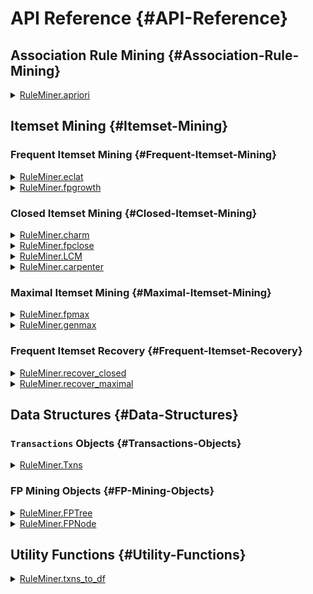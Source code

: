 


# API Reference {#API-Reference}

## Association Rule Mining {#Association-Rule-Mining}
<details class='jldocstring custom-block' >
<summary><a id='RuleMiner.apriori-Tuple{Transactions, Union{Float64, Int64}, Float64, Int64}' href='#RuleMiner.apriori-Tuple{Transactions, Union{Float64, Int64}, Float64, Int64}'><span class="jlbinding">RuleMiner.apriori</span></a> <Badge type="info" class="jlObjectType jlMethod" text="Method" /></summary>



```julia
apriori(
    txns::Transactions,
    min_support::Union{Int,Float64},
    min_confidence::Float64=0.0,
    max_length::Int=0
)::DataFrame
```


Identify association rules in a transactional dataset using the A Priori Algorithm

**Arguments**
- `txns::Transactions`: A `Transactions` object containing the dataset to mine.
  
- `min_support::Union{Int,Float64}`: The minimum support threshold. If an `Int`, it represents  the absolute support. If a `Float64`, it represents relative support.
  
- `min_confidence::Float64`: The minimum confidence percentage for returned rules.
  
- `max_length::Int`: The maximum length of the rules to be generated. Length of 0 searches for all rules.
  

**Returns**

A DataFrame containing the discovered association rules with the following columns:
- `LHS`: The left-hand side (antecedent) of the rule.
  
- `RHS`: The right-hand side (consequent) of the rule.
  
- `Support`: Relative support of the rule.
  
- `Confidence`: Confidence of the rule.
  
- `Coverage`: Coverage (RHS support) of the rule.
  
- `Lift`: Lift of the association rule.
  
- `N`: Absolute support of the association rule.
  
- `Length`: The number of items in the association rule.
  

**Description**

The Apriori algorithm employs a breadth-first, level-wise search strategy to discover  frequent itemsets. It starts by identifying frequent individual items and iteratively  builds larger itemsets by combining smaller frequent itemsets. At each iteration, it  generates candidate itemsets of size k from itemsets of size k-1, then prunes infrequent candidates and their subsets. 

The algorithm uses the downward closure property, which states that any subset of a frequent itemset must also be frequent. This is the defining pruning technique of A Priori. Once all frequent itemsets up to the specified maximum length are found, the algorithm generates association rules and  calculates their support, confidence, and other metrics.

**Examples**

```julia
txns = Txns("transactions.txt", ' ')

# Find all rules with 5% min support and max length of 3
result = apriori(txns, 0.05, 0.0, 3)

# Find rules with with at least 5,000 instances and minimum confidence of 50%
result = apriori(txns, 5_000, 0.5)
```


**References**

Agrawal, Rakesh, and Ramakrishnan Srikant. “Fast Algorithms for Mining Association Rules in Large Databases.” In Proceedings of the 20th International Conference on Very Large Data Bases, 487–99. VLDB ’94. San Francisco, CA, USA: Morgan Kaufmann Publishers Inc., 1994.


<Badge type="info" class="source-link" text="source"><a href="https://github.com/JaredSchwartz/RuleMiner.jl/blob/99f3c608953d82fc20cd9cf0d0a300d02668f40c/src/association_rules/apriori.jl#L29-L80" target="_blank" rel="noreferrer">source</a></Badge>

</details>


## Itemset Mining {#Itemset-Mining}

### Frequent Itemset Mining {#Frequent-Itemset-Mining}
<details class='jldocstring custom-block' >
<summary><a id='RuleMiner.eclat-Tuple{Transactions, Union{Float64, Int64}}' href='#RuleMiner.eclat-Tuple{Transactions, Union{Float64, Int64}}'><span class="jlbinding">RuleMiner.eclat</span></a> <Badge type="info" class="jlObjectType jlMethod" text="Method" /></summary>



```julia
eclat(txns::Transactions, min_support::Union{Int,Float64})::DataFrame
```


Perform frequent itemset mining using the ECLAT (Equivalence CLAss Transformation) algorithm  on a transactional dataset.

ECLAT is an efficient algorithm for discovering frequent itemsets, which are sets of items  that frequently occur together in the dataset.

**Arguments**
- `txns::Transactions`: A `Transactions` object containing the dataset to mine.
  
- `min_support::Union{Int,Float64}`: The minimum support threshold. If an `Int`, it represents  the absolute support. If a `Float64`, it represents relative support.
  

**Returns**

A DataFrame containing the discovered frequent itemsets with the following columns:
- `Itemset`: Vector of item names in the frequent itemset.
  
- `Support`: Relative support of the itemset.
  
- `N`: Absolute support count of the itemset.
  
- `Length`: Number of items in the itemset.
  

**Algorithm Description**

The ECLAT algorithm uses a depth-first search strategy and a vertical database layout to  efficiently mine frequent itemsets. It starts by computing the support of individual items,  sorts them in descending order of frequency, and then recursively builds larger itemsets. ECLAT&#39;s depth-first approach enables it to quickly identify long frequent itemsets, and it is most efficient for sparse datasets

**Example**

```julia
txns = Txns("transactions.txt", ' ')

# Find frequent itemsets with 5% minimum support
result = eclat(txns, 0.05)

# Find frequent itemsets with minimum 5,000 transactions
result = eclat(txns, 5_000)
```


**References**

Zaki, Mohammed. “Scalable Algorithms for Association Mining.” Knowledge and Data Engineering, IEEE Transactions On 12 (June 1, 2000): 372–90. https://doi.org/10.1109/69.846291.


<Badge type="info" class="source-link" text="source"><a href="https://github.com/JaredSchwartz/RuleMiner.jl/blob/99f3c608953d82fc20cd9cf0d0a300d02668f40c/src/itemsets/frequent/eclat.jl#L6-L45" target="_blank" rel="noreferrer">source</a></Badge>

</details>

<details class='jldocstring custom-block' >
<summary><a id='RuleMiner.fpgrowth-Tuple{Transactions, Union{Float64, Int64}}' href='#RuleMiner.fpgrowth-Tuple{Transactions, Union{Float64, Int64}}'><span class="jlbinding">RuleMiner.fpgrowth</span></a> <Badge type="info" class="jlObjectType jlMethod" text="Method" /></summary>



```julia
fpgrowth(data::Union{Transactions,FPTree}, min_support::Union{Int,Float64})::DataFrame
```


Identify frequent itemsets in a transactional dataset or an FP-tree with the FPGrowth algorithm.

**Arguments**
- `data::Union{Transactions,FPTree}`: Either a `Transactions` object containing the dataset to mine, or a pre-constructed `FPTree` object.
  
- `min_support::Union{Int,Float64}`: The minimum support threshold. If an `Int`, it represents  the absolute support. If a `Float64`, it represents relative support.
  

**Returns**
- `DataFrame`: A DataFrame containing the frequent itemsets, with columns:
  - `Itemset`: The items in the frequent itemset.
    
  - `Support`: The relative support of the itemset as a proportion of total transactions.
    
  - `N`: The absolute support count of the itemset.
    
  - `Length`: The number of items in the itemset.
    
  

**Description**

The FPGrowth algorithm is a mining technique that builds a compact summary of the transaction  data called an FP-tree. This tree structure summarizes the supports and relationships between  items in a way that can be easily traversed and processed to find frequent itemsets.  FPGrowth is particularly efficient for datasets with long transactions or sparse frequent itemsets.

The algorithm operates in two main phases:
1. FP-tree Construction: Builds a compact representation of the dataset, organizing items  by their frequency to allow efficient mining. This step is skipped if an FPTree is provided.
  
2. Recursive Tree Traversal: 
  - Processes itemsets from least frequent to most frequent.
    
  - For each item, creates a conditional FP-tree and recursively mines it.
    
  

**Example**

```julia
# Using a Transactions object
txns = Txns("transactions.txt", ' ')
result = fpgrowth(txns, 0.05)  # Find frequent itemsets with 5% minimum support

# Using a pre-constructed FPTree
tree = FPTree(txns, 5000)  # Construct FP-tree with minimum support of 5000
result = fpgrowth(tree, 6000)  # Find frequent itemsets with minimum support of 6000
```


**References**

Han, Jiawei, Jian Pei, and Yiwen Yin. &quot;Mining Frequent Patterns without Candidate Generation.&quot;  SIGMOD Rec. 29, no. 2 (May 16, 2000): 1–12. https://doi.org/10.1145/335191.335372.


<Badge type="info" class="source-link" text="source"><a href="https://github.com/JaredSchwartz/RuleMiner.jl/blob/99f3c608953d82fc20cd9cf0d0a300d02668f40c/src/itemsets/frequent/fpgrowth.jl#L6-L52" target="_blank" rel="noreferrer">source</a></Badge>

</details>


### Closed Itemset Mining {#Closed-Itemset-Mining}
<details class='jldocstring custom-block' >
<summary><a id='RuleMiner.charm-Tuple{Transactions, Union{Float64, Int64}}' href='#RuleMiner.charm-Tuple{Transactions, Union{Float64, Int64}}'><span class="jlbinding">RuleMiner.charm</span></a> <Badge type="info" class="jlObjectType jlMethod" text="Method" /></summary>



```julia
charm(txns::Transactions, min_support::Union{Int,Float64})::DataFrame
```


Identify closed frequent itemsets in a transactional dataset with the CHARM algorithm.

**Arguments**
- `txns::Transactions`: A `Transactions` object containing the dataset to mine.
  
- `min_support::Union{Int,Float64}`: The minimum support threshold. If an `Int`, it represents  the absolute support. If a `Float64`, it represents relative support.
  

**Returns**
- `DataFrame`: A DataFrame containing the maximal frequent itemsets, with columns:
  - `Itemset`: The items in the maximal frequent itemset.
    
  - `Support`: The relative support of the itemset as a proportion of total transactions.
    
  - `N`: The absolute support count of the itemset.
    
  - `Length`: The number of items in the itemset.
    
  

**Description**

CHARM is an algorithm that builds on the ECLAT algorithm but adds additional closed-ness checking to return only closed itemsets. It uses a depth-first approach, exploring the search space and checking found itemsets against previously discovered itemsets to determine closedness.

**Example**

```julia
txns = Txns("transactions.txt", ' ')

# Find closed frequent itemsets with 5% minimum support
result = charm(txns, 0.05)

# Find closed frequent itemsets with minimum 5,000 transactions
result = charm(txns, 5_000)
```


**References**

Zaki, Mohammed, and Ching-Jui Hsiao. “CHARM: An Efficient Algorithm for Closed Itemset Mining.” In Proceedings of the 2002 SIAM International Conference on Data Mining (SDM), 457–73. Proceedings. Society for Industrial and Applied Mathematics, 2002. https://doi.org/10.1137/1.9781611972726.27.


<Badge type="info" class="source-link" text="source"><a href="https://github.com/JaredSchwartz/RuleMiner.jl/blob/99f3c608953d82fc20cd9cf0d0a300d02668f40c/src/itemsets/closed/charm.jl#L6-L39" target="_blank" rel="noreferrer">source</a></Badge>

</details>

<details class='jldocstring custom-block' >
<summary><a id='RuleMiner.fpclose-Tuple{Transactions, Union{Float64, Int64}}' href='#RuleMiner.fpclose-Tuple{Transactions, Union{Float64, Int64}}'><span class="jlbinding">RuleMiner.fpclose</span></a> <Badge type="info" class="jlObjectType jlMethod" text="Method" /></summary>



```julia
fpclose(data::Union{Transactions,FPTree}, min_support::Union{Int,Float64})::DataFrame
```


Identify closed frequent itemsets in a transactional dataset or an FP-tree with the FPClose algorithm.

**Arguments**
- `data::Union{Transactions,FPTree}`: Either a `Transactions` object containing the dataset to mine, or a pre-constructed `FPTree` object.
  
- `min_support::Union{Int,Float64}`: The minimum support threshold. If an `Int`, it represents  the absolute support. If a `Float64`, it represents relative support.
  

**Returns**
- `DataFrame`: A DataFrame containing the closed frequent itemsets, with columns:
  - `Itemset`: The items in the closed frequent itemset.
    
  - `Support`: The relative support of the itemset as a proportion of total transactions.
    
  - `N`: The absolute support count of the itemset.
    
  - `Length`: The number of items in the itemset.
    
  

**Description**

The FPClose algorithm is an extension of FP-Growth with additional pruning techniques  to focus on mining closed itemsets. The algorithm operates in two main phases:
1. FP-tree Construction: Builds a compact representation of the dataset, organizing items  by their frequency to allow efficient mining. This step is skipped if an FPTree is provided.
  
2. Recursive Tree Traversal: 
  - Processes itemsets from least frequent to most frequent.
    
  - For each item, creates a conditional FP-tree and recursively mines it.
    
  - Uses a depth-first search strategy, exploring longer itemsets before shorter ones.
    
  - Employs pruning techniques to avoid generating non-closed itemsets.
    
  

FPClose is particularly efficient for datasets with long transactions or sparse frequent itemsets,  as it can significantly reduce the number of generated itemsets compared to algorithms that  find all frequent itemsets.

**Example**

```julia
# Using a Transactions object
txns = Txns("transactions.txt", ' ')
result = fpclose(txns, 0.05)  # Find closed frequent itemsets with 5% minimum support

# Using a pre-constructed FPTree
tree = FPTree(txns, 5000)  # Construct FP-tree with minimum support of 5000
result = fpclose(tree, 6000)  # Find closed frequent itemsets with minimum support of 6000
```


**References**

Grahne, Gösta, and Jianfei Zhu. &quot;Fast Algorithms for Frequent Itemset Mining Using FP-Trees.&quot;  IEEE Transactions on Knowledge and Data Engineering 17, no. 10 (October 2005): 1347–62.  https://doi.org/10.1109/TKDE.2005.166.


<Badge type="info" class="source-link" text="source"><a href="https://github.com/JaredSchwartz/RuleMiner.jl/blob/99f3c608953d82fc20cd9cf0d0a300d02668f40c/src/itemsets/closed/fpclose.jl#L6-L55" target="_blank" rel="noreferrer">source</a></Badge>

</details>

<details class='jldocstring custom-block' >
<summary><a id='RuleMiner.LCM-Tuple{Transactions, Union{Float64, Int64}}' href='#RuleMiner.LCM-Tuple{Transactions, Union{Float64, Int64}}'><span class="jlbinding">RuleMiner.LCM</span></a> <Badge type="info" class="jlObjectType jlMethod" text="Method" /></summary>



```julia
LCM(txns::Transactions, min_support::Union{Int,Float64})::DataFrame
```


Identify closed frequent itemsets in a transactional dataset with the LCM algorithm.

**Arguments**
- `txns::Transactions`: A `Transactions` object containing the dataset to mine.
  
- `min_support::Union{Int,Float64}`: The minimum support threshold. If an `Int`, it represents  the absolute support. If a `Float64`, it represents relative support.
  

**Returns**
- `DataFrame`: A DataFrame containing the maximal frequent itemsets, with columns:
  - `Itemset`: The items in the maximal frequent itemset.
    
  - `Support`: The relative support of the itemset as a proportion of total transactions.
    
  - `N`: The absolute support count of the itemset.
    
  - `Length`: The number of items in the itemset.
    
  

**Description**

LCM is an algorithm that uses a depth-first search pattern with closed-ness checking to return only closed itemsets. It utilizes two key pruning techniques to avoid redundant mining: prefix-preserving closure extension (PPCE) and progressive database reduction (PDR).
- PPCE ensures that each branch will never overlap in the itemsets they explore by enforcing the order of the itemsets. This reduces redunant search space.
  
- PDR works with PPCE to remove data from a branch&#39;s dataset once it is determined to be not nescessary.
  

**Example**

```julia
txns = Txns("transactions.txt", ' ')

# Find closed frequent itemsets with 5% minimum support
result = LCM(txns, 0.05)

# Find closed frequent itemsets with minimum 5,000 transactions
result = LCM(txns, 5_000)
```


**References**

Uno, Takeaki, Tatsuya Asai, Yuzo Uchida, and Hiroki Arimura. “An Efficient Algorithm for Enumerating Closed Patterns in Transaction Databases.”  In Discovery Science, edited by Einoshin Suzuki and Setsuo Arikawa, 16–31. Berlin, Heidelberg: Springer, 2004. https://doi.org/10.1007/978-3-540-30214-8_2.


<Badge type="info" class="source-link" text="source"><a href="https://github.com/JaredSchwartz/RuleMiner.jl/blob/99f3c608953d82fc20cd9cf0d0a300d02668f40c/src/itemsets/closed/lcm.jl#L6-L43" target="_blank" rel="noreferrer">source</a></Badge>

</details>

<details class='jldocstring custom-block' >
<summary><a id='RuleMiner.carpenter-Tuple{Transactions, Union{Float64, Int64}}' href='#RuleMiner.carpenter-Tuple{Transactions, Union{Float64, Int64}}'><span class="jlbinding">RuleMiner.carpenter</span></a> <Badge type="info" class="jlObjectType jlMethod" text="Method" /></summary>



```julia
carpenter(txns::Transactions, min_support::Union{Int,Float64})::DataFrame
```


Identify closed frequent itemsets in a transactional dataset with the CARPENTER algorithm.

**Arguments**
- `txns::Transactions`: A `Transactions` object containing the dataset to mine.
  
- `min_support::Union{Int,Float64}`: The minimum support threshold. If an `Int`, it represents  the absolute support. If a `Float64`, it represents relative support.
  

**Returns**
- `DataFrame`: A DataFrame containing the maximal frequent itemsets, with columns:
  - `Itemset`: The items in the maximal frequent itemset.
    
  - `Support`: The relative support of the itemset as a proportion of total transactions.
    
  - `N`: The absolute support count of the itemset.
    
  - `Length`: The number of items in the itemset.
    
  

**Description**

CARPENTER is an algorithm that progressively builds larger itemsets, checking closed-ness at each step with three key pruning strategies:
- Itemsets are skipped if they have already been marked as closed on another branch
  
- Itemsets are skipped if they do not meet minimum support
  
- Itemsets&#39; child itemsets are skipped if they change the support when the new items are added
  

CARPENTER is specialized for datasets which have few transactions, but many items per transaction and may not be the best choice for other data.

**Example**

```julia
txns = Txns("transactions.txt", ' ')

# Find closed frequent itemsets with 5% minimum support
result = carpenter(txns, 0.05)

# Find closed frequent itemsets with minimum 5,000 transactions
result = carpenter(txns, 5_000)
```


**References**

Pan, Feng, Gao Cong, Anthony K. H. Tung, Jiong Yang, and Mohammed J. Zaki. “Carpenter: Finding Closed Patterns in Long Biological Datasets.” In Proceedings of the Ninth ACM SIGKDD International Conference on Knowledge Discovery and Data Mining, 637–42. KDD ’03. New York, NY, USA: Association for Computing Machinery, 2003. https://doi.org/10.1145/956750.956832.


<Badge type="info" class="source-link" text="source"><a href="https://github.com/JaredSchwartz/RuleMiner.jl/blob/99f3c608953d82fc20cd9cf0d0a300d02668f40c/src/itemsets/closed/carpenter.jl#L6-L43" target="_blank" rel="noreferrer">source</a></Badge>

</details>


### Maximal Itemset Mining {#Maximal-Itemset-Mining}
<details class='jldocstring custom-block' >
<summary><a id='RuleMiner.fpmax-Tuple{Transactions, Union{Float64, Int64}}' href='#RuleMiner.fpmax-Tuple{Transactions, Union{Float64, Int64}}'><span class="jlbinding">RuleMiner.fpmax</span></a> <Badge type="info" class="jlObjectType jlMethod" text="Method" /></summary>



```julia
fpmax(data::Union{Transactions,FPTree}, min_support::Union{Int,Float64})::DataFrame
```


Identify maximal frequent itemsets in a transactional dataset or an FP-tree with the FPMax algorithm.

**Arguments**
- `data::Union{Transactions,FPTree}`: Either a `Transactions` object containing the dataset to mine, or a pre-constructed `FPTree` object.
  
- `min_support::Union{Int,Float64}`: The minimum support threshold. If an `Int`, it represents  the absolute support. If a `Float64`, it represents relative support.
  

**Returns**
- `DataFrame`: A DataFrame containing the maximal frequent itemsets, with columns:
  - `Itemset`: The items in the maximal frequent itemset.
    
  - `Support`: The relative support of the itemset as a proportion of total transactions.
    
  - `N`: The absolute support count of the itemset.
    
  - `Length`: The number of items in the itemset.
    
  

**Description**

The FPMax algorithm is an extension of FP-Growth with additional pruning techniques  to focus on mining maximal itemsets. The algorithm operates in three main phases:
1. FP-tree Construction: Builds a compact representation of the dataset, organizing items  by their frequency to allow efficient mining. This step is skipped if an FPTree is provided.
  
2. Recursive Tree Traversal: 
  - Processes itemsets from least frequent to most frequent.
    
  - For each item, creates a conditional FP-tree and recursively mines it.
    
  - Uses a depth-first search strategy, exploring longer itemsets before shorter ones.
    
  - Employs pruning techniques to avoid generating non-maximal itemsets.
    
  - Adds an itemset to the candidate set when no frequent superset exists.
    
  
3. Maximality Checking: After the recursive traversal, filters the candidate set to ensure  only truly maximal itemsets are included in the final output.
  

FPMax is particularly efficient for datasets with long transactions or sparse frequent itemsets,  as it can significantly reduce the number of generated itemsets compared to algorithms that  find all frequent itemsets.

**Example**

```julia
# Using a Transactions object
txns = Txns("transactions.txt", ' ')
result = fpmax(txns, 0.05)  # Find maximal frequent itemsets with 5% minimum support

# Using a pre-constructed FPTree
tree = FPTree(txns, 5000)  # Construct FP-tree with minimum support of 5000
result = fpmax(tree, 6000)  # Find maximal frequent itemsets with minimum support of 6000
```


**References**

Grahne, Gösta, and Jianfei Zhu. &quot;Fast Algorithms for Frequent Itemset Mining Using FP-Trees.&quot;  IEEE Transactions on Knowledge and Data Engineering 17, no. 10 (October 2005): 1347–62.  https://doi.org/10.1109/TKDE.2005.166.


<Badge type="info" class="source-link" text="source"><a href="https://github.com/JaredSchwartz/RuleMiner.jl/blob/99f3c608953d82fc20cd9cf0d0a300d02668f40c/src/itemsets/maximal/fpmax.jl#L6-L59" target="_blank" rel="noreferrer">source</a></Badge>

</details>

<details class='jldocstring custom-block' >
<summary><a id='RuleMiner.genmax-Tuple{Transactions, Union{Float64, Int64}}' href='#RuleMiner.genmax-Tuple{Transactions, Union{Float64, Int64}}'><span class="jlbinding">RuleMiner.genmax</span></a> <Badge type="info" class="jlObjectType jlMethod" text="Method" /></summary>



```julia
genmax(txns::Transactions, min_support::Union{Int,Float64})::DataFrame
```


Identify maximal frequent itemsets in a transactional dataset with the GenMax algorithm.

**Arguments**
- `txns::Transactions`: A `Transactions` object containing the dataset to mine.
  
- `min_support::Union{Int,Float64}`: The minimum support threshold. If an `Int`, it represents  the absolute support. If a `Float64`, it represents relative support.
  

**Returns**
- `DataFrame`: A DataFrame containing the maximal frequent itemsets, with columns:
  - `Itemset`: The items in the maximal frequent itemset.
    
  - `Support`: The relative support of the itemset as a proportion of total transactions.
    
  - `N`: The absolute support count of the itemset.
    
  - `Length`: The number of items in the itemset.
    
  

**Description**

The GenMax algorithm finds maximal frequent itemsets, which are frequent itemsets that are not  proper subsets of any other frequent itemset. It uses a depth-first search strategy with  pruning techniques like progressive focusing to discover these itemsets.

The algorithm proceeds in two main phases:
1. Candidate Generation: Uses a depth-first search to generate candidate maximal frequent itemsets.
  
2. Maximality Checking: Ensures that only truly maximal itemsets are retained in the final output.
  

**Example**

```julia
txns = Txns("transactions.txt", ' ')

# Find maximal frequent itemsets with 5% minimum support
result = genmax(txns, 0.05)

# Find maximal frequent itemsets with minimum 5,000 transactions
result = genmax(txns, 5_000)
```


**References**

Gouda, Karam, and Mohammed J. Zaki. “GenMax: An Efficient Algorithm for Mining Maximal Frequent Itemsets.” Data Mining and Knowledge Discovery 11, no. 3 (November 1, 2005): 223–42. https://doi.org/10.1007/s10618-005-0002-x.


<Badge type="info" class="source-link" text="source"><a href="https://github.com/JaredSchwartz/RuleMiner.jl/blob/99f3c608953d82fc20cd9cf0d0a300d02668f40c/src/itemsets/maximal/genmax.jl#L6-L45" target="_blank" rel="noreferrer">source</a></Badge>

</details>


### Frequent Itemset Recovery {#Frequent-Itemset-Recovery}
<details class='jldocstring custom-block' >
<summary><a id='RuleMiner.recover_closed-Tuple{DataFrame, Int64}' href='#RuleMiner.recover_closed-Tuple{DataFrame, Int64}'><span class="jlbinding">RuleMiner.recover_closed</span></a> <Badge type="info" class="jlObjectType jlMethod" text="Method" /></summary>



```julia
recover_closed(df::DataFrame, min_n::Int)::DataFrame
```


Recover frequent itemsets from a DataFrame of closed itemsets.

**Arguments**
- `df::DataFrame`: A DataFrame containing the closed frequent itemsets, with columns:
  - `Itemset`: The items in the closed frequent itemset.
    
  - `Support`: The relative support of the itemset as a proportion of total transactions.
    
  - `N`: The absolute support count of the itemset.
    
  - `Length`: The number of items in the itemset.
    
  
- `min_n::Int`: The minimum support threshold for the rules. This is the absolute (integer) support.
  

**Returns**
- `DataFrame`: A DataFrame containing all frequent itemsets, with columns:
  - `Itemset`: The items in the frequent itemset.
    
  - `N`: The absolute support count of the itemset.
    
  - `Length`: The number of items in the itemset.
    
  

**Description**

This function recovers all frequent itemsets from a set of closed itemsets. It generates all possible subsets of the closed itemsets and calculates their supports based on the smallest containing closed itemset.

The function works as follows:
1. It filters the input DataFrame to only include closed sets above the minimum support.
  
2. For each length k from 1 to the maximum itemset length: a. It generates all k-subsets of the closed itemsets. b. For each subset, it finds the smallest closed itemset containing it. c. It assigns the support of the smallest containing closed itemset to the subset.
  
3. It combines all frequent itemsets and their supports into a result DataFrame.
  

**Example**

```julia
txns = Txns("transactions.txt", ' ')

# Find closed frequent itemsets with minimum 5,000 transactions
closed_sets = fpclose(txns, 5_000)

# Recover frequent itemsets from the closed itemsets
frequent_sets = recover_closed(closed_sets, 5_000)
```


**References**

Pasquier, Nicolas, Yves Bastide, Rafik Taouil, and Lotfi Lakhal. &quot;Efficient Mining of Association Rules Using Closed Itemset Lattices.&quot; Information Systems 24, no. 1 (March 1, 1999): 25–46. https://doi.org/10.1016/S0306-4379(99)00003-4.


<Badge type="info" class="source-link" text="source"><a href="https://github.com/JaredSchwartz/RuleMiner.jl/blob/99f3c608953d82fc20cd9cf0d0a300d02668f40c/src/itemsets/frequent/recovery.jl#L6-L51" target="_blank" rel="noreferrer">source</a></Badge>

</details>

<details class='jldocstring custom-block' >
<summary><a id='RuleMiner.recover_maximal-Tuple{DataFrame}' href='#RuleMiner.recover_maximal-Tuple{DataFrame}'><span class="jlbinding">RuleMiner.recover_maximal</span></a> <Badge type="info" class="jlObjectType jlMethod" text="Method" /></summary>



```julia
recover_maximal(df::DataFrame)::DataFrame
```


Recover all frequent itemsets from a DataFrame of maximal frequent itemsets.

**Arguments**
- `df::DataFrame`: A DataFrame containing the maximal frequent itemsets, with columns:
  - `Itemset`: The items in the maximal frequent itemset.
    
  - `Length`: The number of items in the itemset.
    
  

**Returns**
- `DataFrame`: A DataFrame containing all frequent itemsets, with columns:
  - `Itemset`: The items in the frequent itemset.
    
  - `Length`: The number of items in the itemset.
    
  

**Description**

This function takes a DataFrame of maximal frequent itemsets and generates all possible subsets (including the maximal itemsets themselves) to recover the complete set of frequent itemsets. It does not calculate or recover support values, as these cannot be determined from maximal itemsets alone.

The function works as follows:
1. For each maximal itemset, it generates all possible subsets.
  
2. It combines all these subsets into a single collection of frequent itemsets.
  
3. It removes any duplicate itemsets that might arise from overlapping maximal itemsets.
  
4. It returns the result as a DataFrame, sorted by itemset length in descending order.
  

**Example**

```julia
txns = Txns("transactions.txt", ' ')

# Find maximal frequent itemsets with minimum 5,000 transactions
maximal_sets = fpmax(txns, 5_000)

# Recover frequent itemsets from the maximal itemsets
frequent_sets = recover_maximal(maximal_sets)
```



<Badge type="info" class="source-link" text="source"><a href="https://github.com/JaredSchwartz/RuleMiner.jl/blob/99f3c608953d82fc20cd9cf0d0a300d02668f40c/src/itemsets/frequent/recovery.jl#L121-L158" target="_blank" rel="noreferrer">source</a></Badge>

</details>


## Data Structures {#Data-Structures}

### `Transactions` Objects {#Transactions-Objects}
<details class='jldocstring custom-block' >
<summary><a id='RuleMiner.Txns' href='#RuleMiner.Txns'><span class="jlbinding">RuleMiner.Txns</span></a> <Badge type="info" class="jlObjectType jlType" text="Type" /></summary>



```julia
Txns <: Transactions
```


A struct representing a collection of transactions in a sparse matrix format.

**Fields**
- `matrix::SparseMatrixCSC{Bool,Int64}`: A sparse boolean matrix representing the transactions. Rows correspond to transactions, columns to items. A `true` value at position (i,j)  indicates that the item j is present in transaction i.
  
- `colkeys::Vector{String}`: A vector of item names corresponding to matrix columns.
  
- `linekeys::Vector{String}`: A vector of transaction identifiers corresponding to matrix rows.
  
- `n_transactions::Int`: The total number of transactions in the dataset.
  

**Description**

The `Txns` struct provides an efficient representation of transaction data,  particularly useful for large datasets in market basket analysis, association rule mining, or similar applications where memory efficiency is crucial.

The sparse matrix representation allows for efficient storage and computation,  especially when dealing with datasets where each transaction contains only a small  subset of all possible items.

**Constructors**

**Default Constructor**

```julia
Txns(matrix::SparseMatrixCSC{Bool,Int64}, colkeys::Vector{String}, linekeys::Vector{String})
```


**DataFrame Constructor**

```julia
Txns(df::DataFrame, indexcol::Union{Symbol,Nothing}=nothing)
```


The DataFrame constructor allows direct creation of a `Txns` object from a DataFrame:
- `df`: Input DataFrame where each row is a transaction and each column is an item.
  
- `indexcol`: Optional. Specifies a column to use as transaction identifiers.   If not provided, row numbers are used as identifiers.
  

**File Constructor**

```julia
Txns(file::String, delimiter::Union{Char,String}; id_col::Bool = false, skiplines::Int = 0, nlines::Int = 0)
```


The file constructor allows creation of a `Txns` object directly from a file:
- `file`: Path to the input file containing transaction data.
  
- `delimiter`: Character or string used to separate items in each transaction.
  

Keyword Arguments:
- `id_col`: If true, treats the first item in each line as a transaction identifier.
  
- `skiplines`: Number of lines to skip at the beginning of the file (e.g., for headers).
  
- `nlines`: Maximum number of lines to read. If 0, reads the entire file.
  

**Examples**

```julia
# Create from existing data
matrix = SparseMatrixCSC{Bool,Int64}(...)
colkeys = ["apple", "banana", "orange"]
linekeys = ["T001", "T002", "T003"]
txns = Txns(matrix, colkeys, linekeys)

# Create from DataFrame
df = DataFrame(
    ID = ["T1", "T2", "T3"],
    Apple = [1, 0, 1],
    Banana = [1, 1, 0],
    Orange = [0, 1, 1]
)
txns_from_df = Txns(df, indexcol=:ID)

# Create from file with character delimiter
txns_from_file_char = Txns("transactions.txt", ',', id_col=true, skiplines=1)

# Create from file with string delimiter
txns_from_file_string = Txns("transactions.txt", "||", id_col=true, skiplines=1)

# Access data
item_in_transaction = txns.matrix[2, 1]  # Check if item 1 is in transaction 2
item_name = txns.colkeys[1]              # Get the name of item 1
transaction_id = txns.linekeys[2]        # Get the ID of transaction 2
total_transactions = txns.n_transactions # Get the total number of transactions
```



<Badge type="info" class="source-link" text="source"><a href="https://github.com/JaredSchwartz/RuleMiner.jl/blob/99f3c608953d82fc20cd9cf0d0a300d02668f40c/src/data_structures/txns.jl#L6-L83" target="_blank" rel="noreferrer">source</a></Badge>

</details>


### FP Mining Objects {#FP-Mining-Objects}
<details class='jldocstring custom-block' >
<summary><a id='RuleMiner.FPTree' href='#RuleMiner.FPTree'><span class="jlbinding">RuleMiner.FPTree</span></a> <Badge type="info" class="jlObjectType jlType" text="Type" /></summary>



```julia
FPTree
```


A struct representing an FP-Tree (Frequent Pattern Tree) structure, used for efficient frequent itemset mining.

**Fields**
- `root::FPNode`: The root node of the FP-Tree.
  
- `header_table::Dict{Int, Vector{FPNode}}`: A dictionary where keys are item indices and values are vectors of FPNodes representing the item occurrences in the tree.
  
- `col_mapping::Dict{Int, Int}`: A dictionary mapping the condensed item indices to the original item indices.
  
- `min_support::Int`: The minimum support threshold used to construct the tree.
  
- `n_transactions::Int`: The total number of transactions used to build the tree.
  
- `colkeys::Vector{String}`: The original item names corresponding to the column indices.
  

**Description**

The FP-Tree is a compact representation of transaction data, designed for efficient frequent pattern mining.  It stores frequent items in a tree structure, with shared prefixes allowing for memory-efficient storage and fast traversal.

The tree construction process involves:
1. Counting item frequencies and filtering out infrequent items.
  
2. Sorting items by frequency.
  
3. Inserting transactions into the tree, with items ordered by their frequency.
  

The `header_table` provides quick access to all occurrences of an item in the tree, facilitating efficient mining operations.

**Constructors**

**Default Constructor**

```julia
FPTree()
```


**Transaction Constructor**

```julia
FPTree(txns::Transactions, min_support::Union{Int,Float64})
```


The Transaction constructor allows creation of a `FPTree` object from a `Transactions`-type object:
- `txns`: Transactions object to convert
  
- `min_support`: Minimum support for an item to be included int the tree
  

**Examples**

```julia
# Create an empty FP-Tree
empty_tree = FPTree()

# Create an FP-Tree from a Transactions object
txns = Txns("transactions.txt", ' ')
tree = FPTree(txns, 0.05)  # Using 5% minimum support

# Access tree properties
println("Minimum support: ", tree.min_support)
println("Number of transactions: ", tree.n_transactions)
println("Number of unique items: ", length(tree.header_table))

# Traverse the tree (example)
function traverse(node::FPNode, prefix::Vector{String}=String[])
    if node.value != -1
        println(join(vcat(prefix, tree.colkeys[node.value]), " -> "))
    end
    for child in values(node.children)
        traverse(child, vcat(prefix, node.value != -1 ? [tree.colkeys[node.value]] : String[]))
    end
end

traverse(tree.root)
```


**Notes**
- The FP-Tree structure is particularly useful for algorithms like FP-Growth, FP-Close, and FP-Max.
  
- When constructing from a Transactions object, items not meeting the minimum support threshold are excluded from the tree.
  
- The tree construction process is parallelized for efficiency on multi-core systems.
  

**References**

Han, J., Pei, J., &amp; Yin, Y. (2000). Mining Frequent Patterns without Candidate Generation.  In proceedings of the 2000 ACM SIGMOD International Conference on Management of Data (pp. 1-12).


<Badge type="info" class="source-link" text="source"><a href="https://github.com/JaredSchwartz/RuleMiner.jl/blob/99f3c608953d82fc20cd9cf0d0a300d02668f40c/src/data_structures/fptree.jl#L6-L78" target="_blank" rel="noreferrer">source</a></Badge>

</details>

<details class='jldocstring custom-block' >
<summary><a id='RuleMiner.FPNode' href='#RuleMiner.FPNode'><span class="jlbinding">RuleMiner.FPNode</span></a> <Badge type="info" class="jlObjectType jlType" text="Type" /></summary>



```julia
FPNode
```


A mutable struct representing a node in an FP-tree (Frequent Pattern Tree) structure.

**Fields**
- `value::Int`: The item index this node represents. For the root node, this is typically -1.
  
- `support::Int`: The number of transactions that contain this item in the path from the root to this node.
  
- `children::Dict{Int, FPNode}`: A dictionary of child nodes, where keys are item indices and values are `FPNode` objects.
  
- `parent::Union{FPNode, Nothing}`: The parent node in the FP-tree. For the root node, this is `nothing`.
  

**Description**

`FPNode` is the fundamental building block of an FP-tree. Each node represents an item in the dataset  and keeps track of how many transactions contain the path from the root to this item. The tree structure  allows for efficient mining of frequent patterns without repeated database scans.

The `children` dictionary allows for quick access to child nodes, facilitating efficient tree traversal. The `parent` reference enables bottom-up traversal, which is crucial for some frequent pattern mining algorithms.

**Constructor**

```julia
FPNode(value::Int, parent::Union{FPNode, Nothing}=nothing)
```


**Examples**

```julia
# Create a root node
root = FPNode(-1)

# Create child nodes
child1 = FPNode(1, root)
child2 = FPNode(2, root)

# Add children to the root
root.children[1] = child1
root.children[2] = child2

# Increase support of a node
child1.support += 1

# Create a grandchild node
grandchild = FPNode(3, child1)
child1.children[3] = grandchild

# Traverse the tree
function print_tree(node::FPNode, depth::Int = 0)
    println(" "^depth, "Item: ", node.value, ", Support: ", node.support)
    for child in values(node.children)
        print_tree(child, depth + 2)
    end
end

print_tree(root)
```



<Badge type="info" class="source-link" text="source"><a href="https://github.com/JaredSchwartz/RuleMiner.jl/blob/99f3c608953d82fc20cd9cf0d0a300d02668f40c/src/data_structures/fpnode.jl#L6-L60" target="_blank" rel="noreferrer">source</a></Badge>

</details>


## Utility Functions {#Utility-Functions}
<details class='jldocstring custom-block' >
<summary><a id='RuleMiner.txns_to_df-Tuple{Txns}' href='#RuleMiner.txns_to_df-Tuple{Txns}'><span class="jlbinding">RuleMiner.txns_to_df</span></a> <Badge type="info" class="jlObjectType jlMethod" text="Method" /></summary>



```julia
txns_to_df(txns::Txns, id_col::Bool = false)::DataFrame
```


Convert a Txns object into a DataFrame.

**Arguments**
- `txns::Txns`: The Txns object to be converted.
  

**Returns**
- `DataFrame`: A DataFrame representation of the transactions.
  

**Description**

This function converts a Txns object, which uses a sparse matrix representation, into a DataFrame. Each row of the resulting DataFrame represents a transaction, and each column represents an item.

The values in the DataFrame are integers, where 1 indicates the presence of an item in a transaction, and 0 indicates its absence.

**Features**
- Preserves the original item names as column names.
  
- Optionally includes an &#39;Index&#39; column with the original transaction identifiers.
  

**Example**

```julia
# Assuming 'txns' is a pre-existing Txns object
df = txns_to_df(txns, id_col=true)
```



<Badge type="info" class="source-link" text="source"><a href="https://github.com/JaredSchwartz/RuleMiner.jl/blob/99f3c608953d82fc20cd9cf0d0a300d02668f40c/src/data_structures/txnutils.jl#L210-L238" target="_blank" rel="noreferrer">source</a></Badge>

</details>

